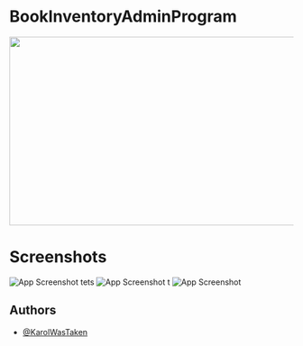 
# BookInventoryAdminProgram
<img src="https://cdn.discordapp.com/attachments/1144292069649686568/1144292104974110821/InventoryManagerGithubBanner.png" width=520 height=335>


# Screenshots

![App Screenshot](https://cdn.discordapp.com/attachments/1144292069649686568/1144292794777747496/BookInventoryAdminProgram_FdDhxkaUea.png)
tets
![App Screenshot](https://cdn.discordapp.com/attachments/1144292069649686568/1144293543054151730/BookInventoryAdminProgram_MJ7qLtzf4c.gif)
t
![App Screenshot](https://cdn.discordapp.com/attachments/1144292069649686568/1144293906268291132/BookInventoryAdminProgram_M5IqaypGTA.png)

## Authors

- [@KarolWasTaken](https://github.com/KarolWasTaken)
